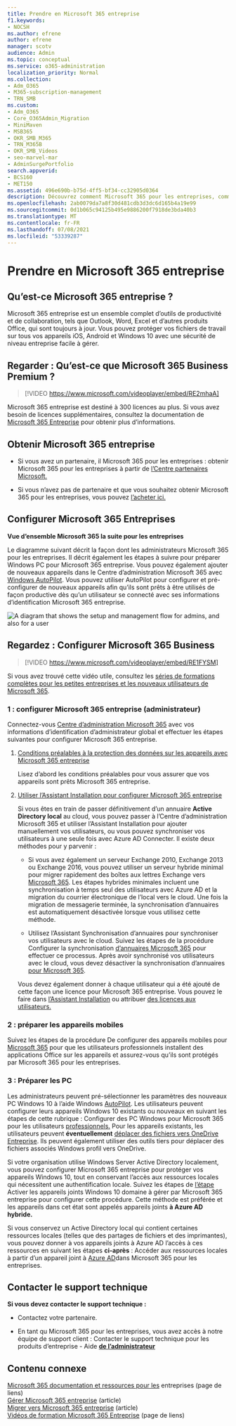 ```yaml
---
title: Prendre en Microsoft 365 entreprise
f1.keywords:
- NOCSH
ms.author: efrene
author: efrene
manager: scotv
audience: Admin
ms.topic: conceptual
ms.service: o365-administration
localization_priority: Normal
ms.collection:
- Adm_O365
- M365-subscription-management
- TRN_SMB
ms.custom:
- Adm_O365
- Core_O365Admin_Migration
- MiniMaven
- MSB365
- OKR_SMB_M365
- TRN_M365B
- OKR_SMB_Videos
- seo-marvel-mar
- AdminSurgePortfolio
search.appverid:
- BCS160
- MET150
ms.assetid: 496e690b-b75d-4ff5-bf34-cc32905d0364
description: Découvrez comment Microsoft 365 pour les entreprises, comment le configurer et comment préparer les appareils et pc de vos utilisateurs afin qu’ils sont protégés par Microsoft 365 entreprise.
ms.openlocfilehash: 2ab0079da7a8f30d481cdb3d3dc6d165b4a19e99
ms.sourcegitcommit: 0d1b065c94125b495e9886200f7918de3bda40b3
ms.translationtype: MT
ms.contentlocale: fr-FR
ms.lasthandoff: 07/08/2021
ms.locfileid: "53339287"
---
```

# <a name="get-started-with-microsoft-365-for-business"></a>Prendre en Microsoft 365 entreprise

## <a name="what-is-microsoft-365-for-business"></a>Qu’est-ce Microsoft 365 entreprise ?

Microsoft 365 entreprise est un ensemble complet d’outils de productivité et de collaboration, tels que Outlook, Word, Excel et d’autres produits Office, qui sont toujours à jour. Vous pouvez protéger vos fichiers de travail sur tous vos appareils iOS, Android et Windows 10 avec une sécurité de niveau entreprise facile à gérer.

## <a name="watch-what-is-microsoft-365-business-premium"></a>Regarder : Qu’est-ce que Microsoft 365 Business Premium ?

> [!VIDEO https://www.microsoft.com/videoplayer/embed/RE2mhaA] 
  
Microsoft 365 entreprise est destiné à 300 licences au plus. Si vous avez besoin de licences supplémentaires, consultez la documentation de [Microsoft 365 Entreprise](../enterprise/index.yml) pour obtenir plus d’informations. 
  
## <a name="get-microsoft-365-for-business"></a>Obtenir Microsoft 365 entreprise

- Si vous avez un partenaire, il Microsoft 365 pour les entreprises : obtenir Microsoft 365 pour les entreprises à partir de [l’Centre partenaires Microsoft.](get-microsoft-365-business.md)
    
- Si vous n’avez pas de partenaire et que vous souhaitez obtenir Microsoft 365 pour les entreprises, vous pouvez [l’acheter ici.](https://www.microsoft.com/microsoft-365/business)
    
## <a name="set-up-microsoft-365-for-business"></a>Configurer Microsoft 365 Entreprises

 **Vue d’ensemble Microsoft 365 la suite pour les entreprises**
  
Le diagramme suivant décrit la façon dont les administrateurs Microsoft 365 pour les entreprises. Il décrit également les étapes à suivre pour préparer Windows PC pour Microsoft 365 entreprise. Vous pouvez également ajouter de nouveaux appareils dans le Centre d’administration Microsoft 365 avec [Windows AutoPilot](add-autopilot-devices-and-profile.md). Vous pouvez utiliser AutoPilot pour configurer et pré-configurer de nouveaux appareils afin qu’ils sont prêts à être utilisés de façon productive dès qu’un utilisateur se connecté avec ses informations d’identification Microsoft 365 entreprise.
  
![A diagram that shows the setup and management flow for admins, and also for a user](../media/249f81fc-7e79-44c7-8425-3a0b7b651c3b.png)

## <a name="watch-set-up-microsoft-365-business"></a>Regardez : Configurer Microsoft 365 Business

> [!VIDEO https://www.microsoft.com/videoplayer/embed/RE1FYSM] 

Si vous avez trouvé cette vidéo utile, consultez les [séries de formations complètes pour les petites entreprises et les nouveaux utilisateurs de Microsoft 365](../business-video/index.yml).

  
### <a name="1-set-up-microsoft-365-for-business-admin"></a>1 : configurer Microsoft 365 entreprise (administrateur)

Connectez-vous [Centre d’administration Microsoft 365](https://admin.microsoft.com/adminportal/home) avec vos informations d’identification d’administrateur global et effectuer les étapes suivantes pour configurer Microsoft 365 entreprise. 
  
1. [Conditions préalables à la protection des données sur les appareils avec Microsoft 365 entreprise](pre-requisites-for-data-protection.md)
    
    Lisez d’abord les conditions préalables pour vous assurer que vos appareils sont prêts Microsoft 365 entreprise.
    
2. [Utiliser l’Assistant Installation pour configurer Microsoft 365 entreprise](set-up.md)
    
    Si vous êtes en train de passer définitivement d’un annuaire **Active Directory local** au cloud, vous pouvez passer à l’Centre d’administration Microsoft 365 et utiliser l’Assistant Installation pour ajouter manuellement vos utilisateurs, ou vous pouvez synchroniser vos utilisateurs à une seule fois avec Azure AD Connecter. Il existe deux méthodes pour y parvenir : 
    
    - Si vous avez également un serveur Exchange 2010, Exchange 2013 ou Exchange 2016, vous pouvez utiliser un serveur hybride minimal pour migrer rapidement des boîtes aux lettres Exchange vers [Microsoft 365](/Exchange/mailbox-migration/use-minimal-hybrid-to-quickly-migrate). Les étapes hybrides minimales incluent une synchronisation à temps seul des utilisateurs avec Azure AD et la migration du courrier électronique de l’local vers le cloud. Une fois la migration de messagerie terminée, la synchronisation d’annuaires est automatiquement désactivée lorsque vous utilisez cette méthode.
    
    - Utilisez l’Assistant Synchronisation d’annuaires pour synchroniser vos utilisateurs avec le cloud. Suivez les étapes de la procédure Configurer la synchronisation [d’annuaires Microsoft 365](../enterprise/set-up-directory-synchronization.md) pour effectuer ce processus. Après avoir synchronisé vos utilisateurs avec le cloud, vous devez désactiver la synchronisation d’annuaires [pour Microsoft 365](../enterprise/turn-off-directory-synchronization.md).
    
    Vous devez également donner à chaque utilisateur qui a été ajouté de cette façon une licence pour Microsoft 365 entreprise. Vous pouvez le faire dans [l’Assistant Installation](set-up.md) ou attribuer [des licences aux utilisateurs.](../admin/manage/assign-licenses-to-users.md)
    
### <a name="2-prepare-mobile-devices"></a>2 : préparer les appareils mobiles

Suivez les étapes de la procédure De configurer des appareils mobiles pour [Microsoft 365](set-up-mobile-devices.md) pour que les utilisateurs professionnels installent des applications Office sur les appareils et assurez-vous qu’ils sont protégés par Microsoft 365 pour les entreprises. 
  
### <a name="3-prepare-pcs"></a>3 : Préparer les PC

Les administrateurs peuvent pré-sélectionner les paramètres des nouveaux PC Windows 10 à l’aide Windows [AutoPilot](add-autopilot-devices-and-profile.md). Les utilisateurs peuvent configurer leurs appareils Windows 10 existants ou nouveaux en suivant les étapes de cette rubrique : Configurer des PC Windows pour Microsoft 365 pour les utilisateurs [professionnels.](set-up-windows-devices.md) Pour les appareils existants, les utilisateurs peuvent **éventuellement** [déplacer des fichiers vers OneDrive Entreprise](move-files-to-onedrive.md). Ils peuvent également utiliser des outils tiers pour déplacer des fichiers associés Windows profil vers OneDrive.
  
Si votre organisation utilise Windows Server Active Directory localement, vous pouvez configurer Microsoft 365 entreprise pour protéger vos appareils Windows 10, tout en conservant l’accès aux ressources locales qui nécessitent une authentification locale. Suivez les étapes de [l’étape](manage-windows-devices.md) Activer les appareils joints Windows 10 domaine à gérer par Microsoft 365 entreprise pour configurer cette procédure. Cette méthode est préférée et les appareils dans cet état sont appelés appareils joints **à Azure AD hybride.** 
  
Si vous conservez un Active Directory local qui contient certaines ressources locales (telles que des partages de fichiers et des imprimantes), vous pouvez donner à vos appareils joints à Azure AD l’accès à ces ressources en suivant les étapes **ci-après** : Accéder aux ressources locales à partir d’un appareil joint à [Azure AD](access-resources.md)dans Microsoft 365 pour les entreprises.
  
  
## <a name="contact-support"></a>Contacter le support technique

 **Si vous devez contacter le support technique :**
  
- Contactez votre partenaire.
    
- En tant qu Microsoft 365 pour les entreprises, vous avez accès à notre équipe de support client : Contacter le support technique pour les produits d’entreprise - Aide **[de l’administrateur](../business-video/get-help-support.md)**
    
## <a name="related-content"></a>Contenu connexe

[Microsoft 365 documentation et ressources pour les](./index.yml) entreprises (page de liens)\
[Gérer Microsoft 365 entreprise](manage.md) (article)\
[Migrer vers Microsoft 365 entreprise](migrate-to-microsoft-365-business.md) (article)\
[Vidéos de formation Microsoft 365 Entreprise](../business-video/index.yml) (page de liens)